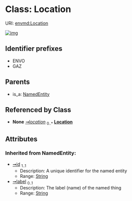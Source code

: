 
# Class: Location




URI: [envmd:Location](http://w3id.org/ontogpt/environmental-metadataLocation)


[![img](https://yuml.me/diagram/nofunky;dir:TB/class/[NamedEntity],[Dataset]-%20location%200..*>[Location&#124;id(i):string;label(i):string%20%3F],[NamedEntity]^-[Location],[Dataset])](https://yuml.me/diagram/nofunky;dir:TB/class/[NamedEntity],[Dataset]-%20location%200..*>[Location&#124;id(i):string;label(i):string%20%3F],[NamedEntity]^-[Location],[Dataset])

## Identifier prefixes

 * ENVO
 * GAZ

## Parents

 *  is_a: [NamedEntity](NamedEntity.md)

## Referenced by Class

 *  **None** *[➞location](dataset__location.md)*  <sub>0..\*</sub>  **[Location](Location.md)**

## Attributes


### Inherited from NamedEntity:

 * [➞id](namedEntity__id.md)  <sub>1..1</sub>
     * Description: A unique identifier for the named entity
     * Range: [String](types/String.md)
 * [➞label](namedEntity__label.md)  <sub>0..1</sub>
     * Description: The label (name) of the named thing
     * Range: [String](types/String.md)
